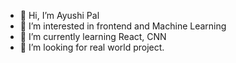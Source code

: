 - 👋 Hi, I’m  Ayushi Pal
- 👀 I’m interested in frontend and Machine Learning
- 🌱 I’m currently learning React, CNN
- 💞️ I’m looking for real world project.



<!---
palayushi293/palayushi293 is a ✨ special ✨ repository because its `README.md` (this file) appears on your GitHub profile.
You can click the Preview link to take a look at your changes.
--->
